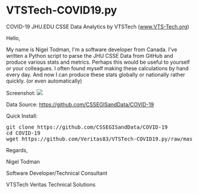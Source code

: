 # VTSTech-COVID19.py
 COVID-19 JHU.EDU CSSE Data Analytics by VTSTech (www.VTS-Tech.org) 

Hello,

My name is Nigel Todman, I'm a software developer from Canada. I've written a Python script to parse the JHU CSSE Data from GitHub and produce various stats and metrics. Perhaps this would be useful to yourself or your colleagues. I often found myself making these calculations by hand every day. And now I can produce these stats globally or nationally rather quickly. (or even automatically)

Screenshot: <img src="https://camo.githubusercontent.com/7565f9190a3a0e068865bacaeb0cf301413e65d4/68747470733a2f2f692e6779617a6f2e636f6d2f39313064306336636435366332663365633565383433303030306530363164392e706e67">

Data Source: https://github.com/CSSEGISandData/COVID-19

Quick Install:

<pre>
git clone https://github.com/CSSEGISandData/COVID-19
cd COVID-19
wget https://github.com/Veritas83/VTSTech-COVID19.py/raw/master/VTSTech-COVID19.py</pre>

Regards,

Nigel Todman

Software Developer/Technical Consultant

VTSTech Veritas Technical Solutions
